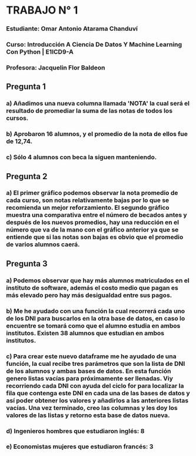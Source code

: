 # TRABAJO N° 1
### Estudiante: Omar Antonio Atarama Chanduví
### Curso: Introducción A Ciencia De Datos Y Machine Learning Con Python | E1ICD9-A
### Profesora: Jacquelin Flor Baldeon

## Pregunta 1
### a) Añadimos una nueva columna llamada 'NOTA' la cual será el resultado de promediar la suma de las notas de todos los cursos.
### b) Aprobaron 16 alumnos, y el promedio de la nota de ellos fue de 12,74.
### c) Sólo 4 alumnos con beca la siguen manteniendo.

## Pregunta 2
### a) El primer gráfico podemos observar la nota promedio de cada curso, son notas relativamente bajas por lo que se recomienda un mejor reforzamiento. El segundo gráfico muestra una comparativa entre el número de becados antes y después de los nuevos promedios, hay una reducción en el número que va de la mano con el gráfico anterior ya que se entiende que si las notas son bajas es obvio que el promedio de varios alumnos caerá.

## Pregunta 3
### a) Podemos observar que hay más alumnos matriculados en el instituto de software, además el costo medio que pagan es más elevado pero hay más desigualdad entre sus pagos.
### b) Me he ayudado con una función la cual recorrerá cada uno de los DNI para buscarlos en la otra base de datos, en caso lo encuentre se tomará como que el alumno estudia en ambos institutos. Existen 38 alumnos que estudian en ambos institutos.
### c) Para crear este nuevo dataframe me he ayudado de una función, la cual recibe tres parámetros que son la lista de DNI de los alumnos y ambas bases de datos. En esta función genero listas vacías para próximamente ser llenadas. Viy recorriendo cada DNI con ayuda del ciclo for para localizar la fila que contenga este DNI en cada una de las bases de datos y así poder obtener los valores y añadirlos a las anteriores listas vacías. Una vez terminado, creo las columnas y les doy los valores de las listas y retorno esta base de datos nueva.
### d) Ingenieros hombres que estudiaron inglés: 8
### e) Economistas mujeres que estudiaron francés: 3